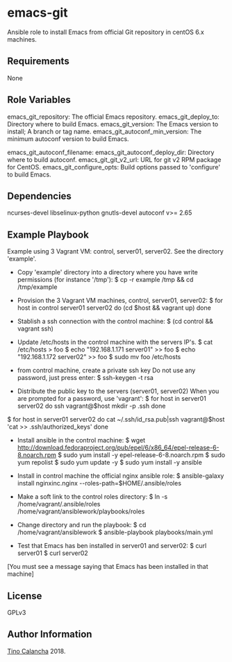 emacs-git
=========

Ansible role to install Emacs from official Git repository in
centOS 6.x machines.


Requirements
------------

None

Role Variables
--------------

emacs_git_repository: The official Emacs repository.
emacs_git_deploy_to: Directory where to build Emacs.
emacs_git_version: The Emacs version to install; A branch or tag name.
emacs_git_autoconf_min_version: The minimum autoconf version to build Emacs.

emacs_git_autoconf_filename:
emacs_git_autoconf_deploy_dir: Directory where to build autoconf.
emacs_git_git_v2_url: URL for git v2 RPM package for CentOS.
emacs_git_configure_opts: Build options passed to 'configure' to build Emacs. 

Dependencies
------------

ncurses-devel
libselinux-python
gnutls-devel
autoconf v>= 2.65

Example Playbook
----------------

Example using 3 Vagrant VM: control, server01, server02.
See the directory 'example'.

- Copy 'example' directory into a directory where you have write permissions
  (for instance '/tmp'):
$ cp -r example /tmp && cd /tmp/example  

- Provision the 3 Vagrant VM machines, control, server01, server02:
$ for host in control server01 server02
  do
     (cd $host && vagrant up)
  done

- Stablish a ssh connection with the control machine:
$ (cd control && vagrant ssh)

- Update /etc/hosts in the control machine with the servers IP's.
$ cat /etc/hosts > foo
$ echo "192.168.1.171 server01" >> foo
$ echo "192.168.1.172 server02" >> foo
$ sudo mv foo /etc/hosts

- from control machine, create a private ssh key
  Do not use any password, just press enter:
$ ssh-keygen -t rsa

-  Distribute the public key to the servers (server01, server02)
   When you are prompted for a password, use 'vagrant':
$ for host in server01 server02
  do
    ssh vagrant@$host mkdir -p .ssh
  done

$ for host in server01 server02
  do
    cat ~/.ssh/id_rsa.pub|ssh vagrant@$host 'cat >> .ssh/authorized_keys'
  done

- Install ansible in the control machine:
$ wget http://download.fedoraproject.org/pub/epel/6/x86_64/epel-release-6-8.noarch.rpm
$ sudo yum install -y epel-release-6-8.noarch.rpm
$ sudo yum repolist
$ sudo yum update -y
$ sudo yum install -y ansible

- Install in control machine the official nginx ansible role:
$ ansible-galaxy install nginxinc.nginx --roles-path=$HOME/.ansible/roles

- Make a soft link to the control roles directory:
$ ln -s /home/vagrant/.ansible/roles /home/vagrant/ansiblework/playbooks/roles

- Change directory and run the playbook:
$ cd /home/vagrant/ansiblework
$ ansible-playbook playbooks/main.yml

- Test that Emacs has ben installed in server01 and server02:
$ curl server01
$ curl server02

[You must see a message saying that Emacs has been installed in that machine]


License
-------

GPLv3

Author Information
------------------

[Tino Calancha](https://github.com/calancha) 2018.
